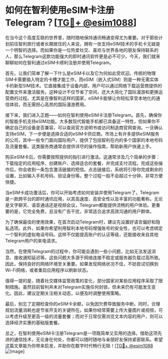 # 如何在智利使用eSIM卡注册Telegram？[[TG💪+ @esim1088](https://t.me/s/esim1088)]

在当今这个高度互联的世界里，随时随地保持通讯畅通变得尤为重要。对于那些计划前往智利旅行或者长期居住的人来说，拥有一张支持eSIM技术的手机卡无疑是一个明智的选择。而如果你是一位热爱社交、喜欢与世界各地的朋友保持联系的人，那么Telegram这款功能强大的即时通讯软件更是必不可少。今天，我们就来聊聊如何在智利通过eSIM卡顺利注册并使用Telegram。

首先，让我们简单了解一下什么是eSIM卡以及它为何如此受欢迎。传统的物理SIM卡需要插入特定的卡槽才能工作，而eSIM（嵌入式SIM）则是一种无需实体卡的新型SIM技术。它直接集成于设备内部，用户可以通过网络下载运营商提供的配置文件来激活服务。这种设计不仅节省了空间，还大大简化了国际漫游和更换运营商的过程。尤其是在像智利这样的国家，eSIM卡能够让你轻松享受本地化的通信体验，而无需担心高昂的国际漫游费用。

接下来，我们进入正题——如何在智利使用eSIM卡注册Telegram。首先，确保你的智能手机支持eSIM功能。大多数现代智能手机都已具备这一特性，但如果你不确定自己的设备是否兼容，可以查阅官方说明书或访问制造商官网查询。一旦确认支持eSIM，下一步便是选择合适的eSIM卡供应商。市场上有许多提供eSIM服务的公司，其中一些专门面向国际用户，提供了包括智利在内的多个国家的本地号码及流量套餐。这类服务商通常会提供详尽的操作指南，帮助新用户快速上手。

购买eSIM卡后，你需要按照提供的指引进行激活。这通常涉及几个简单的步骤：下载指定的应用程序、创建账户、选择适合的套餐，并完成支付流程。完成这些操作后，你会收到一条包含激活链接的短信。点击链接后，系统将引导你完成剩余的设置，比如输入手机号码、验证身份等。整个过程一般不会超过十分钟，非常方便快捷。

当eSIM卡成功激活后，你可以开始考虑如何安装并使用Telegram了。Telegram是一款跨平台的即时通讯应用，以其高速度、高安全性以及丰富的功能著称。无论是文字聊天、语音通话还是视频会议，Telegram都能提供流畅的用户体验。更重要的是，它完全免费，且没有广告干扰，非常适合追求高效沟通的用户群体。

为了确保最佳的使用效果，在首次启动Telegram时，建议先设置好语言偏好和隐私选项。此外，如果你希望利用智利本地号码增强账号的安全性，也可以考虑绑定一个智利的虚拟电话号码。这样不仅能提高账户的认证等级，还能接收来自其他Telegram用户的来电请求。

当然，在使用Telegram的过程中，你可能会遇到一些小问题，比如无法发送消息、接收通知延迟等。这些问题大多源于网络连接不稳定或服务器负载过高所致。因此，保持良好的网络环境至关重要。如果发现网络状况不佳，不妨尝试切换到Wi-Fi网络，或者重启应用程序以刷新状态。

值得一提的是，随着社交媒体监管政策的变化，部分国家对某些应用程序采取了限制措施。虽然目前智利并未对Telegram实施任何封锁，但未来仍有可能发生变化。因此，建议定期关注相关动态，以便及时调整使用策略。

最后，别忘了定期检查你的eSIM卡余额，以免因欠费导致服务中断。同时，合理规划流量消耗也是节省开支的关键所在。如果你经常需要上传大量图片或视频，可以考虑升级至更高一级的流量套餐；而对于日常仅需浏览文本内容的用户，则可以选择经济实惠的基础版套餐。

总之，在智利使用eSIM卡注册Telegram是一项既简单又实用的选择。借助这项先进的通信技术，无论身在何处，你都可以随时随地与亲朋好友保持紧密联系。希望这篇文章能为你带来启发，并助你在数字时代畅行无阻！[[TG💪+ @esim1088](https://t.me/s/esim1088) ![Image](https://i.postimg.cc/4NQfJmqS/Snipaste-2025-05-13-00-14-12.png)]